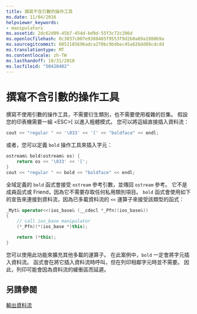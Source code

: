 ```yaml
---
title: 撰寫不含引數的操作工具
ms.date: 11/04/2016
helpviewer_keywords:
- manipulators
ms.assetid: 2dc62d09-45b7-454d-bd9d-55f3c72c206d
ms.openlocfilehash: 0c3037c007e9388485f9553f9d2b0a69a1980b9a
ms.sourcegitcommit: 6052185696adca270bc9bdbec45a626dd89cdcdd
ms.translationtype: MT
ms.contentlocale: zh-TW
ms.lasthandoff: 10/31/2018
ms.locfileid: "50428402"
---
```

# <a name="writing-your-own-manipulators-without-arguments"></a>撰寫不含引數的操作工具

撰寫不使用引數的操作工具，不需要衍生類別，也不需要使用複雜的巨集。 假設您的印表機需要一組 \<ESC>[ 以進入粗體模式。 您可以將這組直接插入資料流：

```cpp
cout << "regular " << '\033' << '[' << "boldface" << endl;
```

或者，您可以定義 `bold` 操作工具來插入字元：

```cpp
ostream& bold(ostream& os) {
    return os << '\033' << '[';
}
cout << "regular " << bold << "boldface" << endl;
```

全域定義的 `bold` 函式會接受 `ostream` 參考引數，並傳回 `ostream` 參考。 它不是成員函式或 Friend，因為它不需要存取任何私用類別項目。 `bold` 函式會使用如下的宣告來連接到資料流，因為已多載資料流的 `<<` 運算子來接受該類型的函式：

```cpp
_Myt& operator<<(ios_base& (__cdecl *_Pfn)(ios_base&))
{
    // call ios_base manipulator
    (*_Pfn)(*(ios_base *)this);

    return (*this);
}
```

您可以使用此功能來擴充其他多載的運算子。 在此案例中，`bold` 一定會將字元插入資料流。 函式會在將它插入資料流時呼叫，但在列印相鄰字元時並不需要。 因此，列印可能會因為資料流的緩衝區而延遲。

## <a name="see-also"></a>另請參閱

[輸出資料流](../standard-library/output-streams.md)<br/>
